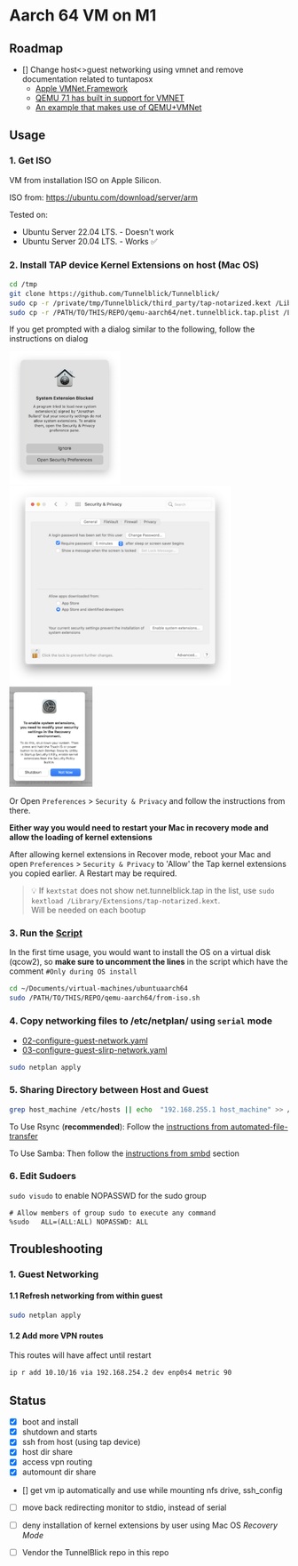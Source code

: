 # Aarch 64 VM on M1
## Roadmap
- [] Change host<>guest networking using vmnet and remove documentation related to tuntaposx
  - [Apple VMNet.Framework](https://developer.apple.com/documentation/vmnet)
  - [QEMU 7.1 has built in support for VMNET](https://github.com/lima-vm/socket_vmnet#how-is-socket_vmnet-related-to-qemu-builtin-vmnet-support)
  - [An example that makes use of QEMU+VMNet](https://gist.github.com/max-i-mil/f44e8e6f2416d88055fc2d0f36c6173b)

## Usage
### 1. Get ISO
VM from installation ISO on Apple Silicon.

ISO from: https://ubuntu.com/download/server/arm

Tested on:
  - Ubuntu Server 22.04 LTS. - Doesn't work
  - Ubuntu Server 20.04 LTS. - Works ✅

### 2. Install TAP device Kernel Extensions on host (Mac OS)
```sh
cd /tmp 
git clone https://github.com/Tunnelblick/Tunnelblick/
sudo cp -r /private/tmp/Tunnelblick/third_party/tap-notarized.kext /Library/Extensions/
sudo cp -r /PATH/TO/THIS/REPO/qemu-aarch64/net.tunnelblick.tap.plist /Library/LaunchDaemons/
```
If you get prompted with a dialog similar to the following, follow the instructions on dialog 

<img width="200" src="images/a-program-tried-to-load-a-new-system-extension-2021-02-01.png"> 
<img width="400" src="images/current-security-settings-prevent-installation-of-system-extensions-2021-02-01.png"> 
<img width="150" src="images/you-need-to-modify-security-settings-in-recovery-2021-02-01.png">

Or Open `Preferences` > `Security & Privacy` and follow the instructions from there. 

**Either way you would need to restart your Mac in recovery mode and allow the loading of kernel extensions**

After allowing kernel extensions in Recover mode, reboot your Mac and open `Preferences` > `Security & Privacy` to 'Allow' the Tap kernel extensions you copied earlier. A Restart may be required.

> 💡 If `kextstat` does not show net.tunnelblick.tap in the list, use `sudo kextload /Library/Extensions/tap-notarized.kext`. \
Will be needed on each bootup

<!-- **In a separate shell, which you make sure to keep alive**
```sh
sudo su - 
exec 4<>/dev/tap0  # opens device, creates interface tap0
ifconfig tap0
ifconfig tap0 inet 10.0.2.9/24 #assign some value to tap0
``` -->

### 3. Run the <a href="from-iso.sh">Script</a>
In the first time usage, you would want to install the OS on a virtual disk (qcow2), so **make sure to uncomment the lines** in the script which have the comment `#Only during OS install`
```sh
cd ~/Documents/virtual-machines/ubuntuaarch64
sudo /PATH/TO/THIS/REPO/qemu-aarch64/from-iso.sh
```

### 4. Copy networking files to /etc/netplan/ using `serial` mode
- [02-configure-guest-network.yaml](02-configure-guest-network.yaml)
- [03-configure-guest-slirp-network.yaml](03-configure-guest-slirp-network.yaml)
```sh
sudo netplan apply
```

### 5. Sharing Directory between Host and Guest
```sh
grep host_machine /etc/hosts || echo  "192.168.255.1 host_machine" >> /etc/hosts
```
To Use Rsync (**recommended**): Follow the [instructions from automated-file-transfer](../automated-file-transfer/README.md#guest)

To Use Samba: Then follow the [instructions from smbd](../smbd/README.md#mount-on-linux-guest) section

### 6. Edit Sudoers
`sudo visudo` to enable NOPASSWD for the sudo group 
```
# Allow members of group sudo to execute any command
%sudo	ALL=(ALL:ALL) NOPASSWD: ALL
```



## Troubleshooting 
### 1. Guest Networking

#### 1.1 Refresh networking from within guest
```sh
sudo netplan apply
```

#### 1.2 Add more VPN routes
This routes will have affect until restart
```sh
ip r add 10.10/16 via 192.168.254.2 dev enp0s4 metric 90
```


## Status
- [x] boot and install
- [x] shutdown and starts
- [x] ssh from host (using tap device)
- [x] host dir share
- [x] access vpn routing 
- [x] automount dir share
- [] get vm ip automatically and use while mounting nfs drive, ssh_config
- [ ] move back redirecting monitor to stdio, instead of serial
- [ ] deny installation of kernel extensions by user using Mac OS _Recovery Mode_
- [ ] Vendor the TunnelBlick repo in this repo

